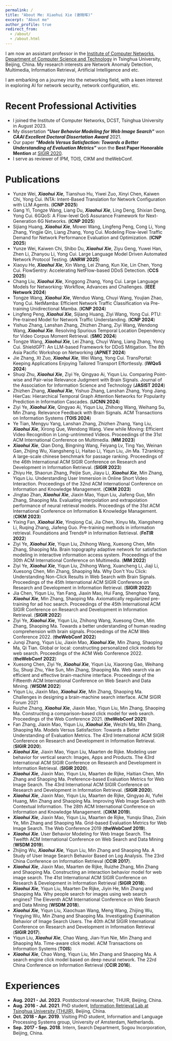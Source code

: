 ```yaml
---
permalink: /
title: "About Me: Xiaohui Xie (谢晓晖)"
excerpt: "About me"
author_profile: true
redirect_from: 
  - /about/
  - /about.html
---
```


I am now an assistant professor in the [Institute of Computer Networks](https://www.cs.tsinghua.edu.cn/csen/info/1057/3818.htm), [Department of Computer Science and Technology](http://www.cs.tsinghua.edu.cn) in Tsinghua University, Beijing, China. My research interests are Network Anomaly Detection, Multimedia, Information Retrieval, Artificial Intelligence and etc.

I am embarking on a journey into the networking field, with a keen interest in exploring AI for network security, network configuration, etc.

Recent Professional Activities
======
* I joined the Institute of Computer Networks, DCST, Tsinghua University in August 2023.
* My dissertation ***"User Behavior Modeling for Web Image Search"*** won ***CAAI Excellent Doctoral Dissertation Award*** 2021.
* Our paper ***"Models Versus Satisfaction: Towards a Better Understanding of Evaluation Metrics"*** won the **Best Paper Honorable Mention** at [SIGIR 2020](https://sigir.org/sigir2020/). 
* I serve as reviewer of IPM, TOIS, CIKM and theWebConf.

Publications
======
* Yunze Wei, ***Xiaohui Xie***, Tianshuo Hu, Yiwei Zuo, Xinyi Chen, Kaiwen Chi, Yong Cui. INTA: Intent-Based Translation for Network Configuration with LLM Agents. (**ICNP 2025**)
* Gang Yi, Tongze Wang, Liang Du, ***Xiaohui Xie***, Ling Deng, Shixian Deng, Yong Cui. 6GQoS: A Flow-level QoS Assurance Framework for Next-Generation 6G Networks. (**ICNP 2025**)
* Sijiang Huang, ***Xiaohui Xie***, Mowei Wang, Lingfeng Peng, Cong Li, Yong Zhang, Yingjie Qin, Liang Zhang, Yong Cui. Modeling Flow-level Traffic Demand for Network Performance Evaluation and Optimization. (**ICNP 2025**)
* Yunze Wei, Kaiwen Chi, Shibo Du, ***Xiaohui Xie***, Ziyu Geng, Yuwei Han, Zhen Li, Zhanyou Li, Yong Cui. Large Language Model Driven Automated Network Protocol Testing. (**ANRW 2025**)
* Xiaoyu He, ***Xiaohui Xie***, Xin Wang, Lei Zhang, Kun Xie, Lin Chen, Yong Cui. FlowSentry: Accelerating NetFlow-based DDoS Detection. (**CCS 2025**)
* Chang Liu, ***Xiaohui Xie***, Xinggong Zhang, Yong Cui. Large Language Models for Networking: Workflow, Advances and Challenges. (**IEEE Network 2024**)
* Tongze Wang, ***Xiaohui Xie***, Wenduo Wang, Chuyi Wang, Youjian Zhao, Yong Cui. NetMamba: Efficient Network Traffic Classification via Pre-training Unidirectional Mamba. (**ICNP 2024**)
* Lingfeng Peng, ***Xiaohui Xie***, Sijiang Huang, Ziyi Wang, Yong Cui. PTU: Pre-trained Model for Network Traffic Understanding. (**ICNP 2024**)
* Yishuo Zhang, Lanshan Zhang, Zhizhen Zhang, Ziyi Wang, Wendong Wang, ***Xiaohui Xie***. Resolving Spurious Temporal Location Dependency for Video Corpus Moment Retrieval. (**SMC 2024**)
* Tongze Wang, ***Xiaohui Xie***, Lei Zhang, Chuyi Wang, Liang Zhang, Yong Cui. ShieldGPT: An LLM-based Framework for DDoS Mitigation. The 8th Asia Pacific Workshop on Networking (**APNET 2024**)
* Jie Zhang, Xt Zuo, ***Xiaohui Xie***, Wei Wang, Yong Cui. TransPortal: Keeping Applications Enjoying Tailored Transport Effortlessly. (**IWQoS 2024**)
* Shuqi Zhu, ***Xiaohui Xie***, Ziyi Ye, Qingyao Ai, Yiqun Liu. Comparing Point-wise and Pair-wise Relevance Judgment with Brain Signals. Journal of the Association for Information Science and Technology (**JASIST 2024**)
* Zhizhen Zhang, ***Xiaohui Xie***, Yishuo Zhang, Lanshan Zhang, Yong Jiang. HierCas: Hierarchical Temporal Graph Attention Networks for Popularity Prediction in Information Cascades. (**IJCNN 2024**)
* Ziyi Ye, ***Xiaohui Xie***, Qingyao Ai, Yiqun Liu, Zhihong Wang, Weihang Su, Min Zhang. Relevance Feedback with Brain Signals. ACM Transactions on Information Systems (**TOIS 2024**)
* Ye Tian, Mengyu Yang, Lanshan Zhang, Zhizhen Zhang, Yang Liu, ***Xiaohui Xie***, Xirong Que, Wendong Wang. View while Moving: Efficient Video Recognition in Long-untrimmed Videos. Proceedings of the 31st ACM International Conference on Multimedia. (**MM 2023**)
* ***Xiaohui Xie***, Qian Dong, Bingning Wang, Feiyang Lv, Ting Yao, Weinan Gan, Zhijing Wu, Xiangsheng Li, Haitao Li, Yiqun Liu, Jin Ma. T2ranking: A large-scale chinese benchmark for passage ranking. Proceedings of the 46th International ACM SIGIR Conference on Research and Development in Information Retrieval. (**SIGIR 2023**)
* Zhiyu He, Shaorun Zhang, Peijie Sun, Jiayu Li, ***Xiaohui Xie***, Min Zhang, Yiqun Liu. Understanding User Immersion in Online Short Video Interaction. Proceedings of the 32nd ACM International Conference on Information and Knowledge Management. (**CIKM 2023**)
* Jingtao Zhan, ***Xiaohui Xie***, Jiaxin Mao, Yiqun Liu, Jiafeng Guo, Min Zhang, Shaoping Ma. Evaluating interpolation and extrapolation performance of neural retrieval models. Proceedings of the 31st ACM International Conference on Information & Knowledge Management. (**CIKM 2023**)
* Yixing Fan, ***Xiaohui Xie***, Yinqiong Cai, Jia Chen, Xinyu Ma, Xiangsheng Li, Ruqing Zhang, Jiafeng Guo. Pre-training methods in information retrieval.  Foundations and Trends® in Information Retrieval. (**FnTIR 2022**)
* Ziyi Ye, ***Xiaohui Xie***, Yiqun Liu, Zhihong Wang, Xuesong Chen, Min Zhang, Shaoping Ma. Brain topography adaptive network for satisfaction modeling in interactive information access system. Proceedings of the 30th ACM International Conference on Multimedia. (**MM 2022**)
* Ziyi Ye, ***Xiaohui Xie***, Yiqun Liu, Zhihong Wang, Xuancheng Li, Jiaji Li, Xuesong Chen, Min Zhang, Shaoping Ma. Why Don't You Click: Understanding Non-Click Results in Web Search with Brain Signals. Proceedings of the 45th International ACM SIGIR Conference on Research and Development in Information Retrieval. (**SIGIR 2022**)
* Jia Chen, Yiqun Liu, Yan Fang, Jiaxin Mao, Hui Fang, Shenghao Yang, ***Xiaohui Xie***, Min Zhang, Shaoping Ma. Axiomatically regularized pre-training for ad hoc search. Proceedings of the 45th International ACM SIGIR Conference on Research and Development in Information Retrieval. (**SIGIR 2022**)
* Ziyi Ye, ***Xiaohui Xie***, Yiqun Liu, Zhihong Wang, Xuesong Chen, Min Zhang, Shaoping Ma. Towards a better understanding of human reading comprehension with brain signals. Proceedings of the ACM Web Conference 2022. (**theWebConf 2022**)
* Junqi Zhang, Yiqun Liu, Jiaxin Mao, ***Xiaohui Xie***, Min Zhang, Shaoping Ma, Qi Tian. Global or local: constructing personalized click models for web search. Proceedings of the ACM Web Conference 2022. (**theWebConf 2022**)
* Xuesong Chen, Ziyi Ye, ***Xiaohui Xie***, Yiqun Liu, Xiaorong Gao, Weihang Su, Shuqi Zhu, Yike Sun, Min Zhang, Shaoping Ma. Web search via an efficient and effective brain-machine interface. Proceedings of the Fifteenth ACM International Conference on Web Search and Data Mining. (**WSDM 2022**)
* Yiqun Liu, Jiaxin Mao, ***Xiaohui Xie***, Min Zhang, Shaoping Ma. Challenges in designing a brain-machine search interface. ACM SIGIR Forum 2021
* Ruizhe Zhang, ***Xiaohui Xie***, Jiaxin Mao, Yiqun Liu, Min Zhang, Shaoping Ma. Constructing a comparison-based click model for web search. Proceedings of the Web Conference 2021. (**theWebConf 2021**)
* Fan Zhang, Jiaxin Mao, Yiqun Liu, ***Xiaohui Xie***, Weizhi Ma, Min Zhang, Shaoping Ma. Models Versus Satisfaction: Towards a Better Understanding of Evaluation Metrics. The 43rd International ACM SIGIR Conference on Research and Development in Information Retrieval. (**SIGIR 2020**). 
* ***Xiaohui Xie***, Jiaxin Mao, Yiqun Liu, Maarten de Rijke. Modeling user behavior for vertical search: Images, Apps and Products. The 43rd International ACM SIGIR Conference on Research and Development in Information Retrieval. (**SIGIR 2020**).
* ***Xiaohui Xie***, Jiaxin Mao, Yiqun Liu, Maarten de Rijke, Haitian Chen, Min Zhang and Shaoping Ma. Preference-based Evaluation Metrics for Web Image Search. The 43rd International ACM SIGIR Conference on Research and Development in Information Retrieval. (**SIGIR 2020**).
* ***Xiaohui Xie***, Jiaxin Mao, Yiqun Liu, Maarten de Rijke, Qingyao Ai, Yufei Huang, Min Zhang and Shaoping Ma. Improving Web Image Search with Contextual Information. The 28th ACM International Conference on Information and Knowledge Management. (**CIKM 2019**).
* ***Xiaohui Xie***, Jiaxin Mao, Yiqun Liu, Maarten de Rijke, Yunqiu Shao, Zixin Ye, Min Zhang and Shaoping Ma. Grid-based Evaluation Metrics for Web Image Search. The Web Conference 2019 (**theWebConf 2019**). 
* ***Xiaohui Xie***. User Behavior Modeling for Web Image Search. The Twelfth ACM International Conference on Web Search and Data Mining (**WSDM 2019**).
* Zhijing Wu, ***Xiaohui Xie***, Yiqun Liu, Min Zhang and Shaoping Ma. A Study of User Image Search Behavior Based on Log Analysis. The 23rd China Conference on Information Retrieval (**CCIR 2017**).
* ***Xiaohui Xie***, Jiaxin Mao, Maarten de Rijke, Ruizhe Zhang, Min Zhang and Shaoping Ma. Constructing an interaction behavior model for web image search. The 41st International ACM SIGIR Conference on Research & Development in Information Retrieval (**SIGIR 2018**).
* ***Xiaohui Xie***, Yiqun Liu, Maarten De Rijke, Jiyin He, Min Zhang and Shaoping Ma. Why people search for images using web search engines? The Eleventh ACM International Conference on Web Search and Data Mining (**WSDM 2018**). 
* ***Xiaohui Xie***, Yiqun Liu, Xiaochuan Wang, Meng Wang, Zhijing Wu, Yingying Wu, Min Zhang and Shaoping Ma. Investigating Examination Behavior of Image Search Users. The 40th ACM SIGIR International Conference on Research and Development in Information Retrieval (**SIGIR 2017**).
* Yiqun Liu, ***Xiaohui Xie***, Chao Wang, Jian-Yun Nie, Min Zhang and Shaoping Ma. Time-aware click model. ACM Transactions on Information Systems (**TOIS**)
* ***Xiaohui Xie***, Chao Wang, Yiqun Liu, Min Zhang and Shaoping Ma. A search engine click model based on deep neural network. The 22rd China Conference on Information Retrieval (**CCIR 2016**).

Experiences
======
* **Aug. 2021 - Jul. 2023**. Postdoctoral researcher, THUIR, Beijing, China.
* **Aug. 2016 - Jul. 2021**. PhD student, [Information Retrieval Lab at Tsinghua University (THUIR)](http://www.thuir.cn/), Beijing, China.
* **Oct. 2018 - Apr. 2019**. Visiting PhD student, Information and Language Processing Systems group, University of Amsterdam, Netherlands.
* **Sep. 2017 - Sep. 2018**. Intern, Search Department, Sogou Incorporation, Beijing, China.
